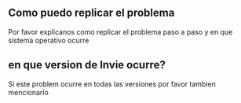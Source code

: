 ## Como puedo replicar el problema
Por favor explicanos como replicar el problema paso a paso y en que sistema operativo ocurre
## en que version de Invie ocurre?
Si este problem ocurre en todas las versiones por favor tambien mencionarlo
